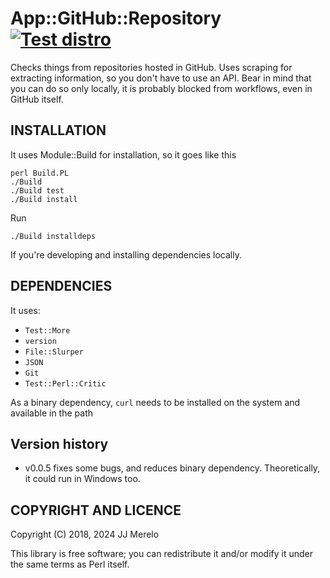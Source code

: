 # App::GitHub::Repository [![Test distro](https://github.com/JJ/p5-app-github-repository/actions/workflows/test.yml/badge.svg)](https://github.com/JJ/p5-app-github-repository/actions/workflows/test.yml)


Checks things from repositories hosted in GitHub. Uses scraping for extracting
information, so you don't have to use an API. Bear in mind that you can do so
only locally, it is probably blocked from workflows, even in GitHub itself.


## INSTALLATION

It uses Module::Build for installation, so it goes like this

	perl Build.PL
	./Build
	./Build test
	./Build install

Run

```shell
./Build installdeps
```

If you're developing and installing dependencies locally.

## DEPENDENCIES

It uses:

- `Test::More`
- `version`
- `File::Slurper`
- `JSON`
- `Git`
- `Test::Perl::Critic`

As a binary dependency, `curl` needs to be installed on the system and available
in the path

## Version history

- v0.0.5 fixes some bugs, and reduces binary dependency. Theoretically, it could
  run in Windows too.

## COPYRIGHT AND LICENCE

Copyright (C) 2018, 2024 JJ Merelo

This library is free software; you can redistribute it and/or modify
it under the same terms as Perl itself.
